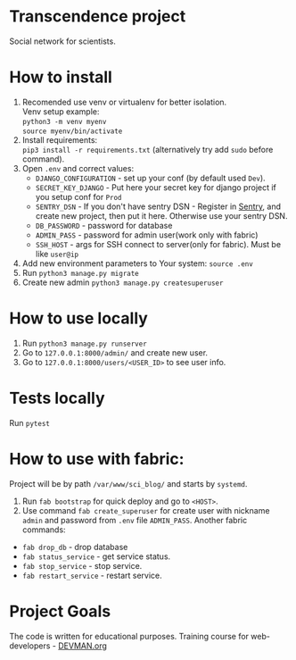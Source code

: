 # Transcendence project

Social network for scientists.

# How to install

1. Recomended use venv or virtualenv for better isolation.\
   Venv setup example: \
   `python3 -m venv myenv`\
   `source myenv/bin/activate`
2. Install requirements: \
   `pip3 install -r requirements.txt` (alternatively try add `sudo` before command).
3. Open `.env` and correct values: 
    - `DJANGO_CONFIGURATION` - set up your conf (by default used `Dev`).
    - `SECRET_KEY_DJANGO` - Put here your secret key for django project if you setup conf for `Prod`
    - `SENTRY_DSN` - If you don't have sentry DSN - Register in [Sentry](https://sentry.io/),
     and create new project, then put it here. Otherwise use your sentry DSN.
    - `DB_PASSWORD` - password for database
    - `ADMIN_PASS` - password for admin user(work only with fabric)
    - `SSH_HOST` - args for SSH connect to server(only for fabric). Must be like `user@ip`
4. Add new environment parameters to Your system: `source .env`
5. Run `python3 manage.py migrate`
6. Create new admin `python3 manage.py createsuperuser`

# How to use locally

1. Run `python3 manage.py runserver`
2. Go to `127.0.0.1:8000/admin/` and create new user.
3. Go to `127.0.0.1:8000/users/<USER_ID>` to see user info.

# Tests locally

Run `pytest`

# How to use with fabric:
Project will be by path `/var/www/sci_blog/` and starts by `systemd`. 
1. Run `fab bootstrap` for quick deploy and go to `<HOST>`.
2. Use command `fab create_superuser` for create user with nickname `admin` and password from `.env` file `ADMIN_PASS`.
Another fabric commands:
 - `fab drop_db` - drop database 
 - `fab status_service` - get service status.
 - `fab stop_service` - stop service.
 - `fab restart_service` - restart service.

# Project Goals

The code is written for educational purposes. Training course for web-developers - [DEVMAN.org](https://devman.org)
